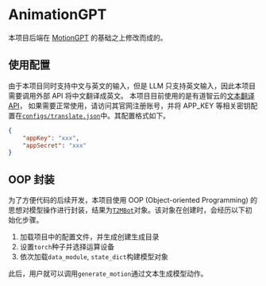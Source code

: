 # AnimationGPT

本项目后端在 [MotionGPT](https://github.com/OpenMotionLab/MotionGPT) 的基础之上修改而成的。

## 使用配置

由于本项目同时支持中文与英文的输入，但是 LLM 只支持英文输入，因此本项目需要调用外部 API 将中文翻译成英文。
本项目目前使用的是有道智云的[文本翻译 API](https://ai.youdao.com/DOCSIRMA/html/trans/api/wbfy/index.html)，
如果需要正常使用，请访问其官网注册账号，并将 APP_KEY 等相关密钥配置在[`configs/translate.json`](./configs/translate.json)中。其配置格式如下。

```json
{
    "appKey": "xxx",
    "appSecret": "xxx"
}
```

## OOP 封装

为了方便代码的后续开发，本项目使用 OOP (Object-oriented Programming) 的思想对模型操作进行封装，结果为[`T2MBot`](./bot/T2MBot.py)对象。该对象在创建时，会经历以下初始化步骤。

1. 加载项目中的配置文件，并生成创建生成目录
1. 设置`torch`种子并选择运算设备
1. 依次加载`data_module`, `state_dict`构建模型对象

此后，用户就可以调用`generate_motion`通过文本生成模型动作。
